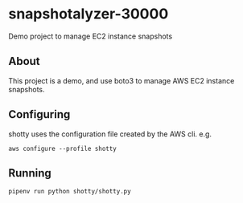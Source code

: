 # snapshotalyzer-30000

Demo project to manage EC2 instance snapshots

## About

This project is a demo, and use boto3 to manage AWS EC2 instance snapshots.

## Configuring

shotty uses the configuration file created by the AWS cli. e.g.

`aws configure --profile shotty`

## Running

`pipenv run python shotty/shotty.py`